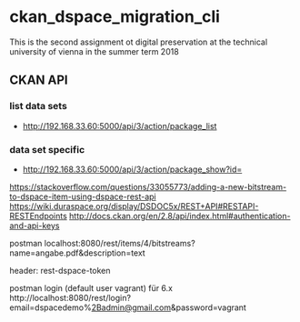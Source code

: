 # ckan_dspace_migration_cli
This is the second assignment ot digital preservation at the technical university of vienna in the summer term 2018


## CKAN API 

### list data sets

* http://192.168.33.60:5000/api/3/action/package_list

### data set specific

* http://192.168.33.60:5000/api/3/action/package_show?id=

https://stackoverflow.com/questions/33055773/adding-a-new-bitstream-to-dspace-item-using-dspace-rest-api
https://wiki.duraspace.org/display/DSDOC5x/REST+API#RESTAPI-RESTEndpoints
http://docs.ckan.org/en/2.8/api/index.html#authentication-and-api-keys  

postman
localhost:8080/rest/items/4/bitstreams?name=angabe.pdf&description=text

header:
rest-dspace-token


postman login (default user vagrant) für 6.x
http://localhost:8080/rest/login?email=dspacedemo%2Badmin@gmail.com&password=vagrant